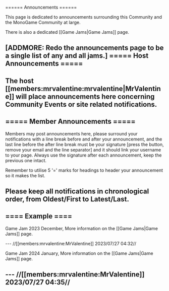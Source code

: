 ====== Announcements ======

This page is dedicated to announcements surrounding this Community and the MonoGame Community at large.

There is also a dedicated [[Game Jams|Game Jams]] page.

[ADDMORE: Redo the announcements page to be a single list of any and all jams.] 
===== Host Announcements =====
---
The host [[members:mrvalentine:mrvalentine|MrValentine]] will place announcements here concerning Community Events or site related notifications.
---

===== Member Announcements =====
---
Members may post announcements here, please surround your notifications with a line break before and after your announcement, and the last line before the after line break must be your signature [press the button, remove your email and the line separator] and it should link your username to your page.
Always use the signature after each announcement, keep the previous one intact.

Remember to utilise 5 '=' marks for headings to header your announcement so it makes the list.

Please keep all notifications in chronological order, from Oldest/First to Latest/Last.
---

==== Example ====
----
Game Jam 2023 December, More information on the [[Game Jams|Game Jams]] page.

 --- //[[members:mrvalentine:MrValentine]] 2023/07/27 04:32//

Game Jam 2024 January, More information on the [[Game Jams|Game Jams]] page.

 --- //[[members:mrvalentine:MrValentine]] 2023/07/27 04:35//
----